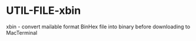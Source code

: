 # UTIL-FILE-xbin
xbin  -  convert  mailable  format  BinHex  file into binary before downloading to MacTerminal
